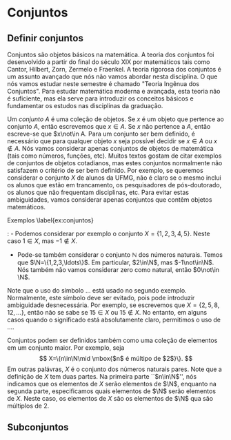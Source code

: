 # Conjuntos

## Definir conjuntos

$\newcommand{\N}{\mathbb N}$

Conjuntos são objetos básicos na matemática. A teoria dos conjuntos foi desenvolvido a partir do final do século XIX por matemáticos tais como Cantor, Hilbert, Zorn, Zermelo e Fraenkel. A teoria rigorosa dos conjuntos é um assunto avançado que nós não vamos abordar nesta disciplina. O que nós vamos estudar neste semestre é chamado "Teoria Ingênua dos Conjuntos". Para estudar matemática moderna e avançada, esta teoria não é suficiente, mas ela serve para introduzir os conceitos básicos e fundamentar os estudos nas disciplinas da graduação.

Um *conjunto* $A$ é uma coleção de objetos. Se $x$ é um objeto que pertence ao conjunto $A$, então escrevemos que $x\in A$. Se $x$ não pertence a $A$, então escreve-se que $x\not\in A. Para um conjunto ser bem definido, é necessário que para qualquer objeto $x$ seja possível decidir se $x\in A$ ou $x\not\in A$. Nós vamos considerar apenas conjuntos de objetos de matemática (tais como números, funções, etc). Muitos textos gostam de citar exemplos de conjuntos de objetos cotadianos, mas estes conjuntos normalmente não satisfazem o critério de ser bem definido. Por exemplo, se queremos considerar o conjunto $X$ de alunos da UFMG, não é claro se o mesmo inclui os alunos que estão em trancamento, os pesquisadores de pós-doutorado, os alunos que não frequentam disciplinas, etc. Para evitar estas ambiguidades, vamos considerar apenas conjuntos que contêm objetos matemáticos.

Exemplos \label{ex:conjuntos}

:   - Podemos considerar por exemplo o conjunto $X=\{1,2,3,4,5\}$. Neste caso $1\in X$, mas $-1\not\in X$. 
- Pode-se também considerar o conjunto $\mathbb N$ dos números naturais. Temos que $\N=\{1,2,3,\ldots\}$. Em particular, $2\in\N$, mas $-1\not\in\N$. Nós também não vamos considerar zero como natural, então $0\not\in \N$. 
  
Note que o uso do símbolo $\ldots$ está usado no segundo exemplo. Normalmente, este símbolo deve ser evitado, pois pode introduzir  ambiguidade desnecessária. Por exemplo, se escrevemos que $X=\{2,5,8,12,\ldots\}$, então não se sabe se $15\in X$ ou $15\not\in X$. No entanto, em alguns casos quando o significado está absolutamente claro, permitimos o uso de $\ldots$.

Conjuntos podem ser definidos também como uma coleção de elementos em um conjunto maior. Por exemplo, seja
$$
    X=\{n\in\N\mid \mbox{$n$ é múltipo de $2$}\}.
$$
Em outras palávras, $X$ é o conjunto dos números naturais pares. Note que a definição de $X$ tem duas partes. Na primeira parte ``$n\in\N$'', nós indicamos que os elementos de $X$ serão elementos de $\N$, enquanto na segunda parte, especificamos quais elementos de $\N$ serão elementos de $X$. Neste caso, os elementos de $X$ são os elementos de $\N$ qua são múltiplos de $2$.  

## Subconjuntos